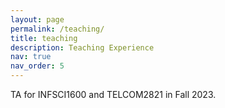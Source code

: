 ```yaml
---
layout: page
permalink: /teaching/
title: teaching
description: Teaching Experience
nav: true
nav_order: 5
---
```


TA for INFSCI1600 and TELCOM2821 in Fall 2023.

